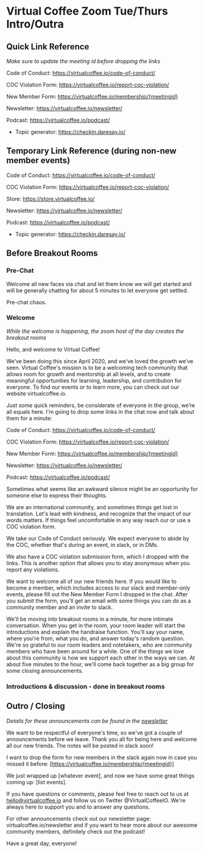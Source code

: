 # Virtual Coffee Zoom Tue/Thurs Intro/Outra

## Quick Link Reference

_Make sure to update the meeting id before dropping the links_

Code of Conduct: https://virtualcoffee.io/code-of-conduct/

COC Violation Form: https://virtualcoffee.io/report-coc-violation/

New Member Form: https://virtualcoffee.io/membership/{meetingid}

Newsletter: https://virtualcoffee.io/newsletter/

Podcast: https://virtualcoffee.io/podcast/

- Topic generator: https://checkin.daresay.io/

## Temporary Link Reference (during non-new member events)

Code of Conduct: https://virtualcoffee.io/code-of-conduct/

COC Violation Form: https://virtualcoffee.io/report-coc-violation/

Store: https://store.virtualcoffee.io/

Newsletter: https://virtualcoffee.io/newsletter/

Podcast: https://virtualcoffee.io/podcast/

- Topic generator: https://checkin.daresay.io/

## Before Breakout Rooms

### Pre-Chat

Welcome all new faces via chat and let them know we will get started and will be generally chatting for about 5 minutes to let everyone get settled.

Pre-chat chaos.

### Welcome

_While the welcome is happening, the zoom host of the day creates the breakout rooms_

Hello, and welcome to Virtual Coffee!

We’ve been doing this since April 2020, and we’ve loved the growth we’ve seen. Virtual Coffee's mission is to be a welcoming tech community that allows room for growth and mentorship at all levels, and to create meaningful opportunities for learning, leadership, and contribution for everyone. To find our events or to learn more, you can check out our website virtualcoffee.io.

Just some quick reminders, be considerate of everyone in the group, we’re all equals here. I'm going to drop some links in the chat now and talk about them for a minute:

Code of Conduct: https://virtualcoffee.io/code-of-conduct/

COC Violation Form: https://virtualcoffee.io/report-coc-violation/

New Member Form: https://virtualcoffee.io/membership/{meetingid}

Newsletter: https://virtualcoffee.io/newsletter/

Podcast: https://virtualcoffee.io/podcast/

Sometimes what seems like an awkward silence might be an opportunity for someone else to express their thoughts.

We are an international community, and sometimes things get lost in translation. Let's lead with kindness, and recognize that the impact of our words matters. If things feel uncomfortable in any way reach our or use a COC violation form.

We take our Code of Conduct seriously. We expect everyone to abide by the COC, whether that's during an event, in slack, or in DMs.

We also have a COC violation submission form, which I dropped with the links. This is another option that allows you to stay anonymous when you report any violations.

We want to welcome all of our new friends here. If you would like to become a member, which includes access to our slack and member-only events, please fill out the New Member Form I dropped in the chat. After you submit the form, you'll get an email with some things you can do as a community member and an invite to slack.

We'll be moving into breakout rooms in a minute, for more intimate conversation. When you get in the room, your room leader will start the introductions and explain the handraise function. You'll say your name, where you're from, what you do, and answer today's random question. We're so grateful to our room leaders and notetakers, who are community members who have been around for a while. One of the things we love about this community is how we support each other in the ways we can. At about five minutes to the hour, we'll come back together as a big group for some closing announcements.

### Introductions & discussion - done in breakout rooms

## Outro / Closing

_Details for these announcements can be found in the [newsletter](https://virtualcoffee.io/newsletter/)_

We want to be respectful of everyone's time, so we've got a couple of announcements before we leave. Thank you all for being here and welcome all our new friends. The notes will be posted in slack soon!

I want to drop the form for new members in the slack again now in case you missed it before: [https://virtualcoffee.io/membership/{meetingid}]

We just wrapped up [whatever event], and now we have some great things coming up: [list events].

If you have questions or comments, please feel free to reach out to us at hello@virtualcoffee.io and follow us on Twitter @VirtualCoffeeIO. We're always here to support you and to answer any questions.

For other announcements check out our newsletter page: virtualcoffee.io/newsletter and if you want to hear more about our awesome community members, definitely check out the podcast!

Have a great day, everyone!
